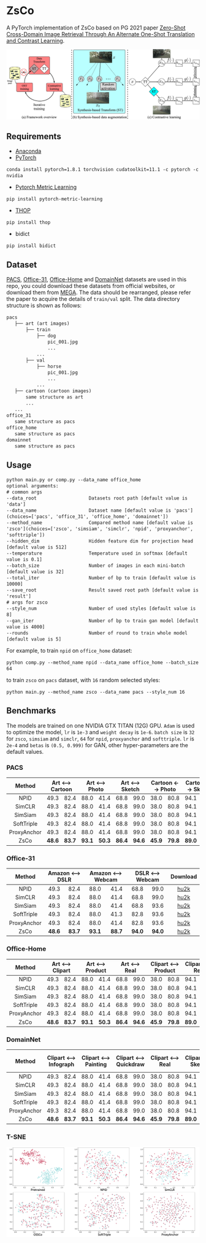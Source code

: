 # ZsCo

A PyTorch implementation of ZsCo based on PG 2021
paper [Zero-Shot Cross-Domain Image Retrieval Through An Alternate One-Shot Translation and Contrast Learning]().

![Network Architecture](result/structure.jpg)

## Requirements

- [Anaconda](https://www.anaconda.com/download/)
- [PyTorch](https://pytorch.org)

```
conda install pytorch=1.8.1 torchvision cudatoolkit=11.1 -c pytorch -c nvidia
```

- [Pytorch Metric Learning](https://kevinmusgrave.github.io/pytorch-metric-learning/)

```
pip install pytorch-metric-learning
```

- [THOP](https://github.com/Lyken17/pytorch-OpCounter)

```
pip install thop
```

- bidict

```
pip install bidict
```

## Dataset

[PACS](https://domaingeneralization.github.io), [Office-31](https://people.eecs.berkeley.edu/~jhoffman/domainadapt),
[Office-Home](https://www.hemanthdv.org/officeHomeDataset.html) and [DomainNet](http://ai.bu.edu/M3SDA/)
datasets are used in this repo, you could download these datasets from official websites, or download them from
[MEGA](https://mega.nz/folder/M8RFgCzL#nLK35A45QVLCTFqqRzc3vQ). The data should be rearranged, please refer the paper to
acquire the details of `train/val` split. The data directory structure is shown as follows:

 ```
pacs
    ├── art (art images)
        ├── train
            ├── dog
                pic_001.jpg
                ...    
            ...  
        ├── val
            ├── horse
                pic_001.jpg
                ...    
            ...  
    ├── cartoon (cartoon images)
        same structure as art
        ...   
    ...        
office_31
    same structure as pacs
office_home
    same structure as pacs
domainnet
    same structure as pacs
```

## Usage

```
python main.py or comp.py --data_name office_home
optional arguments:
# common args
--data_root                   Datasets root path [default value is 'data']
--data_name                   Dataset name [default value is 'pacs'](choices=['pacs', 'office_31', 'office_home', 'domainnet'])
--method_name                 Compared method name [default value is 'zsco'](choices=['zsco', 'simsiam', 'simclr', 'npid', 'proxyanchor', 'softtriple'])
--hidden_dim                  Hidden feature dim for projection head [default value is 512]
--temperature                 Temperature used in softmax [default value is 0.1]
--batch_size                  Number of images in each mini-batch [default value is 32]
--total_iter                  Number of bp to train [default value is 10000]
--save_root                   Result saved root path [default value is 'result']
# args for zsco
--style_num                   Number of used styles [default value is 8]
--gan_iter                    Number of bp to train gan model [default value is 4000]
--rounds                      Number of round to train whole model [default value is 5]
```

For example, to train `npid` on `office_home` dataset:

```
python comp.py --method_name npid --data_name office_home --batch_size 64
```

to train `zsco` on `pacs` dataset, with `16` random selected styles:

```
python main.py --method_name zsco --data_name pacs --style_num 16
```

## Benchmarks

The models are trained on one NVIDIA GTX TITAN (12G) GPU. `Adam` is used to optimize the model, `lr` is `1e-3`
and `weight decay` is `1e-6`. `batch size` is `32` for `zsco`, `simsiam` and `simclr`, `64` for `npid`, `proxyanchor`
and `softtriple`. `lr` is `2e-4` and `betas` is `(0.5, 0.999)` for GAN, other hyper-parameters are the default values.

### PACS

<table>
<thead>
  <tr>
    <th>Method</th>
    <th colspan="2">Art &lt;--&gt; Cartoon</th>
    <th colspan="2">Art &lt;--&gt; Photo</th>
    <th colspan="2">Art &lt;--&gt; Sketch</th>
    <th colspan="2">Cartoon &lt;--&gt; Photo</th>
    <th colspan="2">Cartoon &lt;--&gt; Sketch</th>
    <th colspan="2">Photo &lt;--&gt; Sketch</th>
    <th>Download</th>
  </tr>
</thead>
<tbody>
  <tr>
    <td align="center">NPID</td>
    <td align="center">49.3</td>
    <td align="center">82.4</td>
    <td align="center">88.0</td>
    <td align="center">41.4</td>
    <td align="center">68.8</td>
    <td align="center">99.0</td>
    <td align="center">38.0</td>
    <td align="center">80.8</td>
    <td align="center">94.1</td>
    <td align="center">41.3</td>
    <td align="center">82.8</td>
    <td align="center">93.6</td>
    <td align="center"><a href="https://pan.baidu.com/s/1PWLOBKWb8gUUibXOX9OQyA">hu2k</a></td>
  </tr>
  <tr>
    <td align="center">SimCLR</td>
    <td align="center">49.3</td>
    <td align="center">82.4</td>
    <td align="center">88.0</td>
    <td align="center">41.4</td>
    <td align="center">68.8</td>
    <td align="center">99.0</td>
    <td align="center">38.0</td>
    <td align="center">80.8</td>
    <td align="center">94.1</td>
    <td align="center">41.3</td>
    <td align="center">82.8</td>
    <td align="center">93.6</td>
    <td align="center"><a href="https://pan.baidu.com/s/1PWLOBKWb8gUUibXOX9OQyA">hu2k</a></td>
  </tr>
  <tr>
    <td align="center">SimSiam</td>
    <td align="center">49.3</td>
    <td align="center">82.4</td>
    <td align="center">88.0</td>
    <td align="center">41.4</td>
    <td align="center">68.8</td>
    <td align="center">99.0</td>
    <td align="center">38.0</td>
    <td align="center">80.8</td>
    <td align="center">94.1</td>
    <td align="center">41.3</td>
    <td align="center">82.8</td>
    <td align="center">93.6</td>
    <td align="center"><a href="https://pan.baidu.com/s/1PWLOBKWb8gUUibXOX9OQyA">hu2k</a></td>
  </tr>
  <tr>
    <td align="center">SoftTriple</td>
    <td align="center">49.3</td>
    <td align="center">82.4</td>
    <td align="center">88.0</td>
    <td align="center">41.4</td>
    <td align="center">68.8</td>
    <td align="center">99.0</td>
    <td align="center">38.0</td>
    <td align="center">80.8</td>
    <td align="center">94.1</td>
    <td align="center">41.3</td>
    <td align="center">82.8</td>
    <td align="center">93.6</td>
    <td align="center"><a href="https://pan.baidu.com/s/1PWLOBKWb8gUUibXOX9OQyA">hu2k</a></td>
  </tr>
  <tr>
    <td align="center">ProxyAnchor</td>
    <td align="center">49.3</td>
    <td align="center">82.4</td>
    <td align="center">88.0</td>
    <td align="center">41.4</td>
    <td align="center">68.8</td>
    <td align="center">99.0</td>
    <td align="center">38.0</td>
    <td align="center">80.8</td>
    <td align="center">94.1</td>
    <td align="center">41.3</td>
    <td align="center">82.8</td>
    <td align="center">93.6</td>
    <td align="center"><a href="https://pan.baidu.com/s/1PWLOBKWb8gUUibXOX9OQyA">hu2k</a></td>
  </tr>
  <tr>
    <td align="center">ZsCo</td>
    <td align="center"><b>48.6</b></td>
    <td align="center"><b>83.7</b></td>
    <td align="center"><b>93.1</b></td>
    <td align="center"><b>50.3</b></td>
    <td align="center"><b>86.4</b></td>
    <td align="center"><b>94.6</b></td>
    <td align="center"><b>45.9</b></td>
    <td align="center"><b>79.8</b></td>
    <td align="center"><b>89.0</b></td>
    <td align="center"><b>66.1</b></td>
    <td align="center"><b>88.7</b></td>
    <td align="center"><b>94.0</b></td>
    <td align="center"><a href="https://pan.baidu.com/s/1PWLOBKWb8gUUibXOX9OQyA">hu2k</a></td>
  </tr>
</tbody>
</table>

### Office-31

<table>
<thead>
  <tr>
    <th>Method</th>
    <th colspan="2">Amazon &lt;--&gt; DSLR</th>
    <th colspan="2">Amazon &lt;--&gt; Webcam</th>
    <th colspan="2">DSLR &lt;--&gt; Webcam</th>
    <th>Download</th>
  </tr>
</thead>
<tbody>
  <tr>
    <td align="center">NPID</td>
    <td align="center">49.3</td>
    <td align="center">82.4</td>
    <td align="center">88.0</td>
    <td align="center">41.4</td>
    <td align="center">68.8</td>
    <td align="center">99.0</td>
    <td align="center"><a href="https://pan.baidu.com/s/1PWLOBKWb8gUUibXOX9OQyA">hu2k</a></td>
  </tr>
  <tr>
    <td align="center">SimCLR</td>
    <td align="center">49.3</td>
    <td align="center">82.4</td>
    <td align="center">88.0</td>
    <td align="center">41.4</td>
    <td align="center">68.8</td>
    <td align="center">99.0</td>
    <td align="center"><a href="https://pan.baidu.com/s/1PWLOBKWb8gUUibXOX9OQyA">hu2k</a></td>
  </tr>
  <tr>
    <td align="center">SimSiam</td>
    <td align="center">49.3</td>
    <td align="center">82.4</td>
    <td align="center">88.0</td>
    <td align="center">41.4</td>
    <td align="center">68.8</td>
    <td align="center">93.6</td>
    <td align="center"><a href="https://pan.baidu.com/s/1PWLOBKWb8gUUibXOX9OQyA">hu2k</a></td>
  </tr>
  <tr>
    <td align="center">SoftTriple</td>
    <td align="center">49.3</td>
    <td align="center">82.4</td>
    <td align="center">88.0</td>
    <td align="center">41.3</td>
    <td align="center">82.8</td>
    <td align="center">93.6</td>
    <td align="center"><a href="https://pan.baidu.com/s/1PWLOBKWb8gUUibXOX9OQyA">hu2k</a></td>
  </tr>
  <tr>
    <td align="center">ProxyAnchor</td>
    <td align="center">49.3</td>
    <td align="center">82.4</td>
    <td align="center">88.0</td>
    <td align="center">41.4</td>
    <td align="center">82.8</td>
    <td align="center">93.6</td>
    <td align="center"><a href="https://pan.baidu.com/s/1PWLOBKWb8gUUibXOX9OQyA">hu2k</a></td>
  </tr>
  <tr>
    <td align="center">ZsCo</td>
    <td align="center"><b>48.6</b></td>
    <td align="center"><b>83.7</b></td>
    <td align="center"><b>93.1</b></td>
    <td align="center"><b>88.7</b></td>
    <td align="center"><b>94.0</b></td>
    <td align="center"><b>94.0</b></td>
    <td align="center"><a href="https://pan.baidu.com/s/1PWLOBKWb8gUUibXOX9OQyA">hu2k</a></td>
  </tr>
</tbody>
</table>

### Office-Home

<table>
<thead>
  <tr>
    <th>Method</th>
    <th colspan="2">Art &lt;--&gt; Clipart</th>
    <th colspan="2">Art &lt;--&gt; Product</th>
    <th colspan="2">Art &lt;--&gt; Real</th>
    <th colspan="2">Clipart &lt;--&gt; Product</th>
    <th colspan="2">Clipart &lt;--&gt; Real</th>
    <th colspan="2">Product &lt;--&gt; Real</th>
    <th>Download</th>
  </tr>
</thead>
<tbody>
  <tr>
    <td align="center">NPID</td>
    <td align="center">49.3</td>
    <td align="center">82.4</td>
    <td align="center">88.0</td>
    <td align="center">41.4</td>
    <td align="center">68.8</td>
    <td align="center">99.0</td>
    <td align="center">38.0</td>
    <td align="center">80.8</td>
    <td align="center">94.1</td>
    <td align="center">41.3</td>
    <td align="center">82.8</td>
    <td align="center">93.6</td>
    <td align="center"><a href="https://pan.baidu.com/s/1PWLOBKWb8gUUibXOX9OQyA">hu2k</a></td>
  </tr>
  <tr>
    <td align="center">SimCLR</td>
    <td align="center">49.3</td>
    <td align="center">82.4</td>
    <td align="center">88.0</td>
    <td align="center">41.4</td>
    <td align="center">68.8</td>
    <td align="center">99.0</td>
    <td align="center">38.0</td>
    <td align="center">80.8</td>
    <td align="center">94.1</td>
    <td align="center">41.3</td>
    <td align="center">82.8</td>
    <td align="center">93.6</td>
    <td align="center"><a href="https://pan.baidu.com/s/1PWLOBKWb8gUUibXOX9OQyA">hu2k</a></td>
  </tr>
  <tr>
    <td align="center">SimSiam</td>
    <td align="center">49.3</td>
    <td align="center">82.4</td>
    <td align="center">88.0</td>
    <td align="center">41.4</td>
    <td align="center">68.8</td>
    <td align="center">99.0</td>
    <td align="center">38.0</td>
    <td align="center">80.8</td>
    <td align="center">94.1</td>
    <td align="center">41.3</td>
    <td align="center">82.8</td>
    <td align="center">93.6</td>
    <td align="center"><a href="https://pan.baidu.com/s/1PWLOBKWb8gUUibXOX9OQyA">hu2k</a></td>
  </tr>
  <tr>
    <td align="center">SoftTriple</td>
    <td align="center">49.3</td>
    <td align="center">82.4</td>
    <td align="center">88.0</td>
    <td align="center">41.4</td>
    <td align="center">68.8</td>
    <td align="center">99.0</td>
    <td align="center">38.0</td>
    <td align="center">80.8</td>
    <td align="center">94.1</td>
    <td align="center">41.3</td>
    <td align="center">82.8</td>
    <td align="center">93.6</td>
    <td align="center"><a href="https://pan.baidu.com/s/1PWLOBKWb8gUUibXOX9OQyA">hu2k</a></td>
  </tr>
  <tr>
    <td align="center">ProxyAnchor</td>
    <td align="center">49.3</td>
    <td align="center">82.4</td>
    <td align="center">88.0</td>
    <td align="center">41.4</td>
    <td align="center">68.8</td>
    <td align="center">99.0</td>
    <td align="center">38.0</td>
    <td align="center">80.8</td>
    <td align="center">94.1</td>
    <td align="center">41.3</td>
    <td align="center">82.8</td>
    <td align="center">93.6</td>
    <td align="center"><a href="https://pan.baidu.com/s/1PWLOBKWb8gUUibXOX9OQyA">hu2k</a></td>
  </tr>
  <tr>
    <td align="center">ZsCo</td>
    <td align="center"><b>48.6</b></td>
    <td align="center"><b>83.7</b></td>
    <td align="center"><b>93.1</b></td>
    <td align="center"><b>50.3</b></td>
    <td align="center"><b>86.4</b></td>
    <td align="center"><b>94.6</b></td>
    <td align="center"><b>45.9</b></td>
    <td align="center"><b>79.8</b></td>
    <td align="center"><b>89.0</b></td>
    <td align="center"><b>66.1</b></td>
    <td align="center"><b>88.7</b></td>
    <td align="center"><b>94.0</b></td>
    <td align="center"><a href="https://pan.baidu.com/s/1PWLOBKWb8gUUibXOX9OQyA">hu2k</a></td>
  </tr>
</tbody>
</table>

### DomainNet

<table>
<thead>
  <tr>
    <th>Method</th>
    <th colspan="2">Clipart &lt;--&gt; Infograph</th>
    <th colspan="2">Clipart &lt;--&gt; Painting</th>
    <th colspan="2">Clipart &lt;--&gt; Quickdraw</th>
    <th colspan="2">Clipart &lt;--&gt; Real</th>
    <th colspan="2">Clipart &lt;--&gt; Sketch</th>
    <th colspan="2">Infograph &lt;--&gt; Painting</th>
    <th colspan="2">Infograph &lt;--&gt; Quickdraw</th>
    <th colspan="2">Infograph &lt;--&gt; Real</th>
    <th colspan="2">Infograph &lt;--&gt; Sketch</th>
    <th colspan="2">Painting &lt;--&gt; Quickdraw</th>
    <th colspan="2">Painting &lt;--&gt; Real</th>
    <th colspan="2">Painting &lt;--&gt; Sketch</th>
    <th colspan="2">Quickdraw &lt;--&gt; Real</th>
    <th colspan="2">Quickdraw &lt;--&gt; Sketch</th>
    <th colspan="2">Real &lt;--&gt; Sketch</th>
    <th>Download</th>
  </tr>
</thead>
<tbody>
  <tr>
    <td align="center">NPID</td>
    <td align="center">49.3</td>
    <td align="center">82.4</td>
    <td align="center">88.0</td>
    <td align="center">41.4</td>
    <td align="center">68.8</td>
    <td align="center">99.0</td>
    <td align="center">38.0</td>
    <td align="center">80.8</td>
    <td align="center">94.1</td>
    <td align="center">41.3</td>
    <td align="center">82.8</td>
    <td align="center">93.6</td>
    <td align="center">49.3</td>
    <td align="center">82.4</td>
    <td align="center">88.0</td>
    <td align="center">41.4</td>
    <td align="center">68.8</td>
    <td align="center">99.0</td>
    <td align="center">38.0</td>
    <td align="center">80.8</td>
    <td align="center">94.1</td>
    <td align="center">82.8</td>
    <td align="center">93.6</td>
    <td align="center">49.3</td>
    <td align="center">82.4</td>
    <td align="center">88.0</td>
    <td align="center">41.4</td>
    <td align="center">68.8</td>
    <td align="center">99.0</td>
    <td align="center">93.6</td>
    <td align="center"><a href="https://pan.baidu.com/s/1PWLOBKWb8gUUibXOX9OQyA">hu2k</a></td>
  </tr>
  <tr>
    <td align="center">SimCLR</td>
    <td align="center">49.3</td>
    <td align="center">82.4</td>
    <td align="center">88.0</td>
    <td align="center">41.4</td>
    <td align="center">68.8</td>
    <td align="center">99.0</td>
    <td align="center">38.0</td>
    <td align="center">80.8</td>
    <td align="center">94.1</td>
    <td align="center">41.3</td>
    <td align="center">82.8</td>
    <td align="center">93.6</td>
    <td align="center">49.3</td>
    <td align="center">82.4</td>
    <td align="center">88.0</td>
    <td align="center">68.8</td>
    <td align="center">99.0</td>
    <td align="center">38.0</td>
    <td align="center">80.8</td>
    <td align="center">94.1</td>
    <td align="center">41.3</td>
    <td align="center">82.8</td>
    <td align="center">93.6</td>
    <td align="center">49.3</td>
    <td align="center">82.4</td>
    <td align="center">88.0</td>
    <td align="center">41.4</td>
    <td align="center">68.8</td>
    <td align="center">99.0</td>
    <td align="center">38.0</td>
    <td align="center"><a href="https://pan.baidu.com/s/1PWLOBKWb8gUUibXOX9OQyA">hu2k</a></td>
  </tr>
  <tr>
    <td align="center">SimSiam</td>
    <td align="center">49.3</td>
    <td align="center">82.4</td>
    <td align="center">88.0</td>
    <td align="center">41.4</td>
    <td align="center">68.8</td>
    <td align="center">99.0</td>
    <td align="center">38.0</td>
    <td align="center">80.8</td>
    <td align="center">94.1</td>
    <td align="center">41.3</td>
    <td align="center">82.8</td>
    <td align="center">93.6</td>
    <td align="center">49.3</td>
    <td align="center">82.4</td>
    <td align="center">88.0</td>
    <td align="center">41.4</td>
    <td align="center">68.8</td>
    <td align="center">99.0</td>
    <td align="center">38.0</td>
    <td align="center">80.8</td>
    <td align="center">41.3</td>
    <td align="center">82.8</td>
    <td align="center">93.6</td>
    <td align="center">49.3</td>
    <td align="center">82.4</td>
    <td align="center">88.0</td>
    <td align="center">41.4</td>
    <td align="center">68.8</td>
    <td align="center">99.0</td>
    <td align="center">38.0</td>
    <td align="center"><a href="https://pan.baidu.com/s/1PWLOBKWb8gUUibXOX9OQyA">hu2k</a></td>
  </tr>
  <tr>
    <td align="center">SoftTriple</td>
    <td align="center">49.3</td>
    <td align="center">82.4</td>
    <td align="center">88.0</td>
    <td align="center">41.4</td>
    <td align="center">68.8</td>
    <td align="center">99.0</td>
    <td align="center">38.0</td>
    <td align="center">80.8</td>
    <td align="center">94.1</td>
    <td align="center">41.3</td>
    <td align="center">82.8</td>
    <td align="center">49.3</td>
    <td align="center">82.4</td>
    <td align="center">88.0</td>
    <td align="center">41.4</td>
    <td align="center">68.8</td>
    <td align="center">99.0</td>
    <td align="center">38.0</td>
    <td align="center">80.8</td>
    <td align="center">94.1</td>
    <td align="center">41.3</td>
    <td align="center">82.8</td>
    <td align="center">93.6</td>
    <td align="center">49.3</td>
    <td align="center">82.4</td>
    <td align="center">88.0</td>
    <td align="center">41.4</td>
    <td align="center">99.0</td>
    <td align="center">38.0</td>
    <td align="center">80.8</td>
    <td align="center"><a href="https://pan.baidu.com/s/1PWLOBKWb8gUUibXOX9OQyA">hu2k</a></td>
  </tr>
  <tr>
    <td align="center">ProxyAnchor</td>
    <td align="center">49.3</td>
    <td align="center">82.4</td>
    <td align="center">88.0</td>
    <td align="center">41.4</td>
    <td align="center">68.8</td>
    <td align="center">99.0</td>
    <td align="center">38.0</td>
    <td align="center">80.8</td>
    <td align="center">94.1</td>
    <td align="center">41.3</td>
    <td align="center">82.8</td>
    <td align="center">49.3</td>
    <td align="center">82.4</td>
    <td align="center">88.0</td>
    <td align="center">41.4</td>
    <td align="center">68.8</td>
    <td align="center">99.0</td>
    <td align="center">38.0</td>
    <td align="center">80.8</td>
    <td align="center">94.1</td>
    <td align="center">41.3</td>
    <td align="center">82.8</td>
    <td align="center">93.6</td>
    <td align="center">49.3</td>
    <td align="center">82.4</td>
    <td align="center">88.0</td>
    <td align="center">41.4</td>
    <td align="center">68.8</td>
    <td align="center">82.8</td>
    <td align="center">93.6</td>
    <td align="center"><a href="https://pan.baidu.com/s/1PWLOBKWb8gUUibXOX9OQyA">hu2k</a></td>
  </tr>
  <tr>
    <td align="center">ZsCo</td>
    <td align="center"><b>48.6</b></td>
    <td align="center"><b>83.7</b></td>
    <td align="center"><b>93.1</b></td>
    <td align="center"><b>50.3</b></td>
    <td align="center"><b>86.4</b></td>
    <td align="center"><b>94.6</b></td>
    <td align="center"><b>45.9</b></td>
    <td align="center"><b>79.8</b></td>
    <td align="center"><b>89.0</b></td>
    <td align="center"><b>66.1</b></td>
    <td align="center"><b>88.7</b></td>
    <td align="center"><b>94.0</b></td>
    <td align="center"><b>48.6</b></td>
    <td align="center"><b>83.7</b></td>
    <td align="center"><b>93.1</b></td>
    <td align="center"><b>50.3</b></td>
    <td align="center"><b>86.4</b></td>
    <td align="center"><b>94.6</b></td>
    <td align="center"><b>45.9</b></td>
    <td align="center"><b>79.8</b></td>
    <td align="center"><b>89.0</b></td>
    <td align="center"><b>66.1</b></td>
    <td align="center"><b>88.7</b></td>
    <td align="center"><b>94.0</b></td>
    <td align="center"><b>48.6</b></td>
    <td align="center"><b>83.7</b></td>
    <td align="center"><b>93.1</b></td>
    <td align="center"><b>50.3</b></td>
    <td align="center"><b>86.4</b></td>
    <td align="center"><b>94.6</b></td>
    <td align="center"><a href="https://pan.baidu.com/s/1PWLOBKWb8gUUibXOX9OQyA">hu2k</a></td>
  </tr>
</tbody>
</table>

### T-SNE

![tsne](result/tsne.png)
